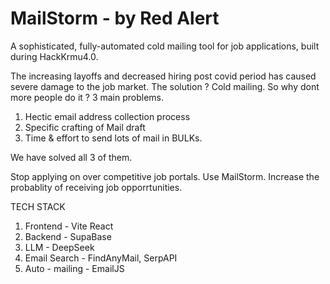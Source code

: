 # MailStorm - by Red Alert
A sophisticated, fully-automated cold mailing tool for job applications, built during HackKrmu4.0.

The increasing layoffs and decreased hiring post covid period has caused severe damage to the job market. The solution ? Cold mailing.
So why dont more people do it ? 3 main problems.

1. Hectic email address collection process
2. Specific crafting of Mail draft
3. Time & effort to send lots of mail in BULKs.

We have solved all 3 of them.

Stop applying on over competitive job portals.
Use MailStorm.
Increase the probablity of receiving job opporrtunities.

TECH STACK

1. Frontend - Vite React
2. Backend - SupaBase
3. LLM - DeepSeek
4. Email Search - FindAnyMail, SerpAPI
5. Auto - mailing - EmailJS
